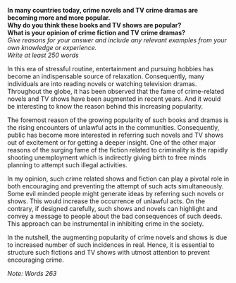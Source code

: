**In many countries today, crime novels and TV crime dramas are becoming more and more popular.**  
**Why do you think these books and TV shows are popular?**  
**What is your opinion of crime fiction and TV crime dramas?**  
*Give reasons for your answer and include any relevant examples from your own knowledge or experience.*  
*Write at least 250 words*

In this era of stressful routine, entertainment and pursuing hobbies has become an indispensable source of relaxation. Consequently, many individuals are into reading novels or watching television dramas. Throughout the globe, it has been observed that the fame of crime-related novels and TV shows have been augmented in recent years. And it would be interesting to know the reason behind this increasing popularity.  

The foremost reason of the growing popularity of such books and dramas is the rising encounters of unlawful acts in the communities. Consequently, public has become more interested in referring such novels and TV shows out of excitement or for getting a deeper insight. One of the other major reasons of the surging fame of the fiction related to criminality is the rapidly shooting unemployment which is indirectly giving birth to free minds planning to attempt such illegal activities.  

In my opinion, such crime related shows and fiction can play a pivotal role in both encouraging and preventing the attempt of such acts simultaneously. Some evil minded people might generate ideas by referring such novels or shows. This would increase the occurrence of unlawful acts. On the contrary, if designed carefully, such shows and novels can highlight and convey a message to people about the bad consequences of such deeds. This approach can be instrumental in inhibiting crime in the society.  

In the nutshell, the augmenting popularity of crime novels and shows is due to increased number of such incidences in real. Hence, it is essential to structure such fictions and TV shows with utmost attention to prevent encouraging crime.  


*Note: Words 263*
